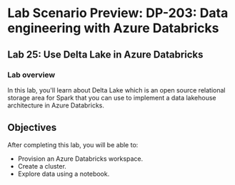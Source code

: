 # Lab Scenario Preview: DP-203: Data engineering with Azure Databricks


## Lab 25: Use Delta Lake in Azure Databricks

### Lab overview

In this lab, you'll learn about Delta Lake which is an open source relational storage area for Spark that you can use to implement a data lakehouse architecture in Azure Databricks.


## Objectives

After completing this lab, you will be able to:

 - Provision an Azure Databricks workspace.
 - Create a cluster.
 - Explore data using a notebook.

 

